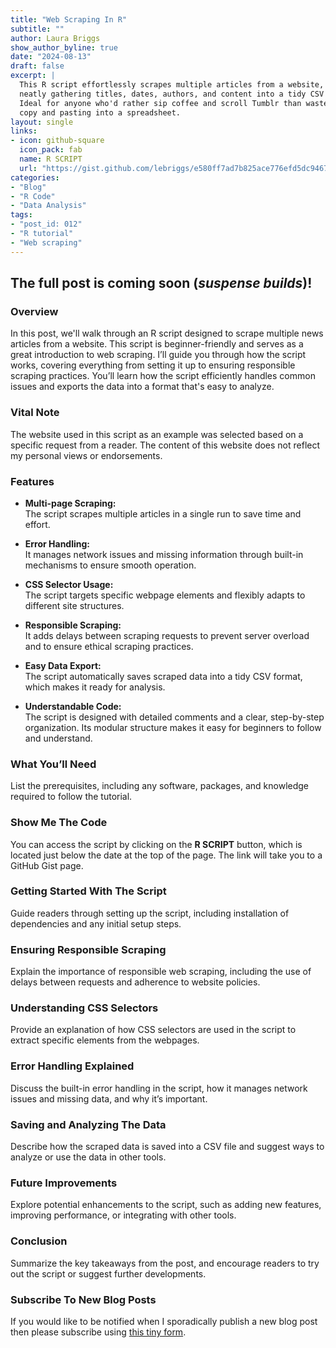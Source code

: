 ```yaml
---
title: "Web Scraping In R"
subtitle: ""
author: Laura Briggs
show_author_byline: true
date: "2024-08-13"
draft: false
excerpt: |
  This R script effortlessly scrapes multiple articles from a website, 
  neatly gathering titles, dates, authors, and content into a tidy CSV file. 
  Ideal for anyone who'd rather sip coffee and scroll Tumblr than waste time 
  copy and pasting into a spreadsheet.
layout: single
links:
- icon: github-square
  icon_pack: fab
  name: R SCRIPT
  url: "https://gist.github.com/lebriggs/e580ff7ad7b825ace776efd5dc946733"
categories:
- "Blog"
- "R Code"
- "Data Analysis"
tags:
- "post_id: 012"
- "R tutorial"
- "Web scraping"
---
```


## The full post is coming soon (*suspense builds*)!

### Overview

In this post, we'll walk through an R script designed to scrape multiple news articles from a website. This script is beginner-friendly and serves as a great introduction to web scraping. I’ll guide you through how the script works, covering everything from setting it up to ensuring responsible scraping practices. You’ll learn how the script efficiently handles common issues and exports the data into a format that's easy to analyze.

### Vital Note

The website used in this script as an example was selected based on a specific request from a reader. The content of this website does not reflect my personal views or endorsements.

### Features

- **Multi-page Scraping:**<br> 
The script scrapes multiple articles in a single run to save time and effort.

- **Error Handling:**<br> 
It manages network issues and missing information through built-in mechanisms to ensure smooth operation.

- **CSS Selector Usage:**<br> 
The script targets specific webpage elements and flexibly adapts to different site structures.

- **Responsible Scraping:**<br> 
It adds delays between scraping requests to prevent server overload and to ensure ethical scraping practices.

- **Easy Data Export:**<br> 
The script automatically saves scraped data into a tidy CSV format, which makes it ready for analysis.

- **Understandable Code:**<br> 
The script is designed with detailed comments and a clear, step-by-step organization. Its modular structure makes it easy for beginners to follow and understand.

### What You’ll Need

List the prerequisites, including any software, packages, and knowledge required to follow the tutorial.

### Show Me The Code

You can access the script by clicking on the **R SCRIPT** button, which is located just below the date at the top of the page. The link will take you to a GitHub Gist page.

### Getting Started With The Script

Guide readers through setting up the script, including installation of dependencies and any initial setup steps.

### Ensuring Responsible Scraping

Explain the importance of responsible web scraping, including the use of delays between requests and adherence to website policies.

### Understanding CSS Selectors

Provide an explanation of how CSS selectors are used in the script to extract specific elements from the webpages.

### Error Handling Explained

Discuss the built-in error handling in the script, how it manages network issues and missing data, and why it’s important.

### Saving and Analyzing The Data

Describe how the scraped data is saved into a CSV file and suggest ways to analyze or use the data in other tools.

### Future Improvements

Explore potential enhancements to the script, such as adding new features, improving performance, or integrating with other tools.

### Conclusion

Summarize the key takeaways from the post, and encourage readers to try out the script or suggest further developments.

### Subscribe To New Blog Posts

If you would like to be notified when I sporadically publish a new blog post then please subscribe using [this tiny form](https://dashboard.mailerlite.com/forms/1012938/126123917064537119/share). 
